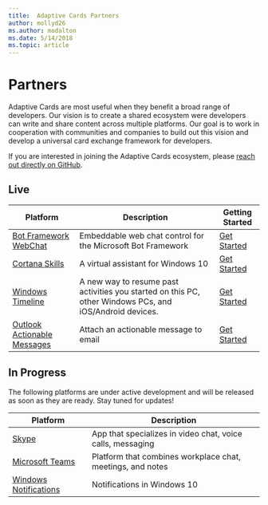 ```yaml
---
title:  Adaptive Cards Partners
author: mollyd26
ms.author: modalton
ms.date: 5/14/2018
ms.topic: article
---
```


# Partners 

Adaptive Cards are most useful when they benefit a broad range of developers. Our vision is to create a shared ecosystem were developers can write and share content across multiple platforms. Our goal is to work in cooperation with communities and companies to build out this vision and develop a universal card exchange framework for developers.

If you are interested in joining the Adaptive Cards ecosystem, please [reach out directly on GitHub](https://github.com/Microsoft/AdaptiveCards).

## Live

Platform | Description | Getting Started
--------|-------|-------|
[Bot Framework WebChat](https://github.com/Microsoft/BotFramework-WebChat)  | Embeddable web chat control for the Microsoft Bot Framework | [Get Started](https://docs.microsoft.com/en-us/adaptive-cards/get-started/bots)
[Cortana Skills](https://techcommunity.microsoft.com/t5/Cortana-Skills-Kit-Blog/Cortana-Skills-now-support-Adaptive-Cards/ba-p/160122)  | A virtual assistant for Windows 10 | [Get Started](https://docs.microsoft.com/en-us/adaptive-cards/get-started/bots)
[Windows Timeline](https://blogs.windows.com/windowsexperience/2017/12/19/announcing-windows-10-insider-preview-build-17063-pc/) | A new way to resume past activities you started on this PC, other Windows PCs, and iOS/Android devices. | [Get Started](https://docs.microsoft.com/en-us/adaptive-cards/get-started/windows)
[Outlook Actionable Messages](https://outlook.office.com)  | Attach an actionable message to email | [Get Started](https://docs.microsoft.com/en-us/outlook/actionable-messages/)


## In Progress

The following platforms are under active development and will be released as soon as they are ready. Stay tuned for updates!

Platform | Description 
--------|-------|
[Skype](https://www.skype.com/en/)  | App that specializes in video chat, voice calls, messaging 
[Microsoft Teams](https://products.office.com/en-US/microsoft-teams/group-chat-software)  | Platform that combines workplace chat, meetings, and notes
[Windows Notifications](https://docs.microsoft.com/en-us/windows/uwp/design/shell/tiles-and-notifications/adaptive-interactive-toasts)  | Notifications in Windows 10




